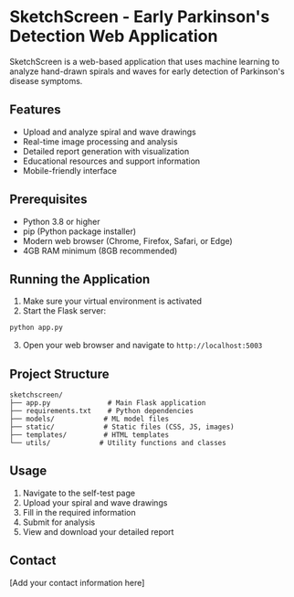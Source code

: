 # SketchScreen - Early Parkinson's Detection Web Application

SketchScreen is a web-based application that uses machine learning to analyze hand-drawn spirals and waves for early detection of Parkinson's disease symptoms.

## Features

- Upload and analyze spiral and wave drawings
- Real-time image processing and analysis
- Detailed report generation with visualization
- Educational resources and support information
- Mobile-friendly interface

## Prerequisites

- Python 3.8 or higher
- pip (Python package installer)
- Modern web browser (Chrome, Firefox, Safari, or Edge)
- 4GB RAM minimum (8GB recommended)

## Running the Application

1. Make sure your virtual environment is activated
2. Start the Flask server:
```bash
python app.py
```
3. Open your web browser and navigate to `http://localhost:5003`

## Project Structure

```
sketchscreen/
├── app.py              # Main Flask application
├── requirements.txt    # Python dependencies
├── models/            # ML model files
├── static/            # Static files (CSS, JS, images)
├── templates/         # HTML templates
└── utils/            # Utility functions and classes
```

## Usage

1. Navigate to the self-test page
2. Upload your spiral and wave drawings
3. Fill in the required information
4. Submit for analysis
5. View and download your detailed report

## Contact

[Add your contact information here] 
